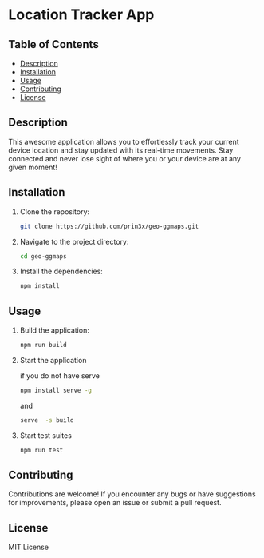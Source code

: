 # Location Tracker App

## Table of Contents

- [Description](#description)
- [Installation](#installation)
- [Usage](#usage)
- [Contributing](#contributing)
- [License](#license)

## Description

This awesome application allows you to effortlessly track your current device location and stay updated with its real-time movements. Stay connected and never lose sight of where you or your device are at any given moment!

## Installation

1. Clone the repository:

   ```bash
   git clone https://github.com/prin3x/geo-ggmaps.git
   ```

2. Navigate to the project directory:

    ```bash
    cd geo-ggmaps
    ```

3. Install the dependencies:

    ```bash
   npm install
    ```

## Usage

1. Build the application:

    ```bash
    npm run build
    ```

2. Start the application

    if you do not have serve

    ```bash
    npm install serve -g
    ```

    and

    ```bash
    serve  -s build
    ```
    
3. Start test suites

    ```bash
    npm run test
    ```

## Contributing
Contributions are welcome! If you encounter any bugs or have suggestions for improvements, please open an issue or submit a pull request.

## License

MIT License

    
